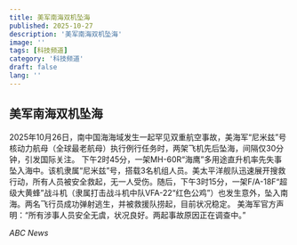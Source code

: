 ```yaml
---
title: 美军南海双机坠海
published: 2025-10-27
description: '美军南海双机坠海'
image: ''
tags: [科技频道]
category: '科技频道'
draft: false
lang: ''
---
```


## 美军南海双机坠海

2025年10月26日，南中国海海域发生一起罕见双重航空事故，美海军“尼米兹”号核动力航母（全球最老航母）执行例行任务时，两架飞机先后坠海，间隔仅30分钟，引发国际关注。
下午2时45分，一架MH-60R“海鹰”多用途直升机率先失事坠入海中。该机隶属“尼米兹”号，搭载3名机组人员。美太平洋舰队迅速展开搜救行动，所有人员被安全救起，无一人受伤。随后，下午3时15分，一架F/A-18F“超级大黄蜂”战斗机（隶属打击战斗机中队VFA-22“红色公鸡”）也发生意外，坠入南海。两名飞行员成功弹射逃生，并被救援队捞起，目前状况稳定。
美海军官方声明：“所有涉事人员安全无虞，状况良好。两起事故原因正在调查中。”

*ABC News*
